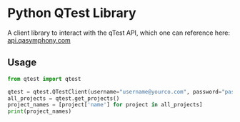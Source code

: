 # Python QTest Library

A client library to interact with the qTest API, which one can reference here: [api.qasymphony.com](https://api.qasymphony.com/)

## Usage

```python
from qtest import qtest

qtest = qtest.QTestClient(username="username@yourco.com", password="password", site_name="yourco")
all_projects = qtest.get_projects()
project_names = [project['name'] for project in all_projects]
print(project_names)
```